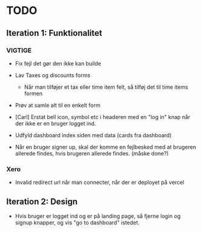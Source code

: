 # TODO

## Iteration 1: Funktionalitet

### VIGTIGE
- Fix fejl det gør den ikke kan builde
- Lav Taxes og discounts forms
    - Når man tilføjer et tax eller time item felt, så tilføj det til time items formen

- Prøv at samle alt til en enkelt form


- [Carl] Erstat bell icon, symbol etc i headeren med en "log in" knap når der ikke er en bruger logget ind.
- Udfyld dashboard index siden med data (cards fra dashboard)
- Når en bruger signer up, skal der komme en fejlbesked med at brugeren allerede findes, hvis brugeren allerede findes. (måske done?)

### Xero
- Invalid redirect url når man connecter, når der er deployet på vercel

## Iteration 2: Design
- Hvis bruger er logget ind og er på landing page, så fjerne login og signup knapper, og vis "go to dashboard" istedet.
